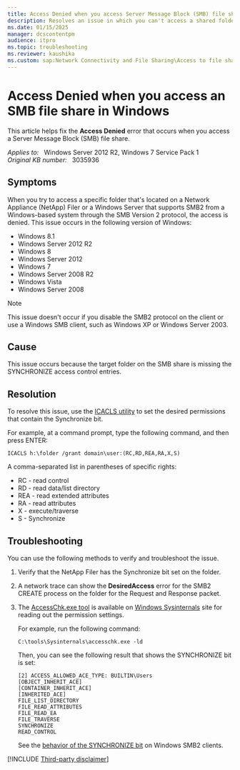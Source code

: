 ```yaml
---
title: Access Denied when you access Server Message Block (SMB) file share
description: Resolves an issue in which you can't access a shared folder through SMB2 protocol. This issue occurs in Windows 8.1, Windows Server 2012 R2, Windows 8, Windows Server 2012, Windows 7, Windows Server 2008 R2, Windows Vista, and Windows Server 2008.
ms.date: 01/15/2025
manager: dcscontentpm
audience: itpro
ms.topic: troubleshooting
ms.reviewer: kaushika
ms.custom: sap:Network Connectivity and File Sharing\Access to file shares (SMB), csstroubleshoot
---
```

# Access Denied when you access an SMB file share in Windows

This article helps fix the **Access Denied** error that occurs when you access a Server Message Block (SMB) file share.

_Applies to:_ &nbsp; Windows Server 2012 R2, Windows 7 Service Pack 1  
_Original KB number:_ &nbsp; 3035936

## Symptoms

When you try to access a specific folder that's located on a Network Appliance (NetApp) Filer or a Windows Server that supports SMB2 from a Windows-based system through the SMB Version 2 protocol, the access is denied. This issue occurs in the following version of Windows:

- Windows 8.1
- Windows Server 2012 R2
- Windows 8
- Windows Server 2012
- Windows 7
- Windows Server 2008 R2
- Windows Vista
- Windows Server 2008

> [!NOTE]
> This issue doesn't occur if you disable the SMB2 protocol on the client or use a Windows SMB client, such as Windows XP or Windows Server 2003.

## Cause

This issue occurs because the target folder on the SMB share is missing the SYNCHRONIZE access control entries.

## Resolution

To resolve this issue, use the [ICACLS utility](/previous-versions/windows/it-pro/windows-server-2008-R2-and-2008/cc753525(v=ws.10)) to set the desired permissions that contain the Synchronize bit.

For example, at a command prompt, type the following command, and then press ENTER:

```console
ICACLS h:\folder /grant domain\user:(RC,RD,REA,RA,X,S)
```

A comma-separated list in parentheses of specific rights:

- RC - read control
- RD - read data/list directory
- REA - read extended attributes
- RA - read attributes
- X - execute/traverse
- S - Synchronize

## Troubleshooting

You can use the following methods to verify and troubleshoot the issue.

1. Verify that the NetApp Filer has the Synchronize bit set on the folder.
2. A network trace can show the **DesiredAccess** error for the SMB2 CREATE process on the folder for the Request and Response packet.
3. The [AccessChk.exe tool](/sysinternals/downloads/accesschk) is available on [Windows Sysinternals](/sysinternals/) site for reading out the permission settings.

    For example, run the following command:

    ```console
    C:\tools\Sysinternals\accesschk.exe -ld
    ```

    Then, you can see the following result that shows the SYNCHRONIZE bit is set:

    ```output
    [2] ACCESS_ALLOWED_ACE_TYPE: BUILTIN\Users  
    [OBJECT_INHERIT_ACE]  
    [CONTAINER_INHERIT_ACE]  
    [INHERITED_ACE]  
    FILE_LIST_DIRECTORY  
    FILE_READ_ATTRIBUTES  
    FILE_READ_EA  
    FILE_TRAVERSE  
    SYNCHRONIZE  
    READ_CONTROL
    ```

    See the [behavior of the SYNCHRONIZE bit](/openspecs/windows_protocols/ms-smb2/a64e55aa-1152-48e4-8206-edd96444e7f7) on Windows SMB2 clients.

[!INCLUDE [Third-party disclaimer](../../includes/third-party-disclaimer.md)]
